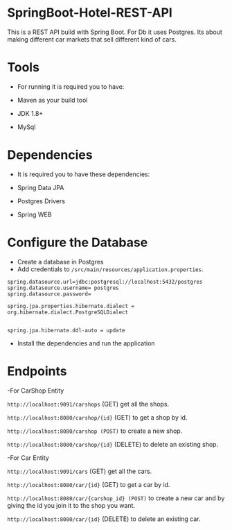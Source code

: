 # SpringBoot-Hotel-REST-API
This is a REST API build with Spring Boot. For Db it uses Postgres. 
Its about making different car markets that sell different kind of cars.

# Tools
- For running it is required you to have:

- Maven as your build tool

- JDK 1.8+

- MySql


# Dependencies

- It is required you to have these dependencies:

- Spring Data JPA

- Postgres Drivers

- Spring WEB

# Configure the Database

- Create a database in Postgres
- Add credentials to `/src/main/resources/application.properties`.

```
spring.datasource.url=jdbc:postgresql://localhost:5432/postgres
spring.datasource.username= postgres
spring.datasource.password= 

spring.jpa.properties.hibernate.dialect = org.hibernate.dialect.PostgreSQLDialect


spring.jpa.hibernate.ddl-auto = update
```

- Install the dependencies and run the application

# Endpoints

-For CarShop Entity

`http://localhost:9091/carshops` (GET) get all the shops.

`http://localhost:8080/carshop/{id}` (GET) to get a shop by id.

`http://localhost:8080/carshop (POST)` to create a new shop.

`http://localhost:8080/carshop/{id}` (DELETE) to delete an existing shop.

-For Car Entity

`http://localhost:9091/cars` (GET) get all the cars.

`http://localhost:8080/car/{id}` (GET) to get a car by id.

`http://localhost:8080/car/{carshop_id} (POST)` to create a new car and by giving the id you join it to the shop you want.

`http://localhost:8080/car/{id}` (DELETE) to delete an existing car.

